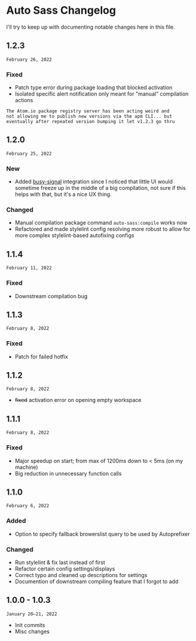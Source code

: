 # Auto Sass Changelog
I'll try to keep up with documenting notable changes here in this file.

## 1.2.3
`February 26, 2022`
### Fixed
- Patch type error during package loading that blocked activation
- Isolated specific alert notification only meant for "manual" compilation actions

```
The Atom.io package registry server has been acting weird and
not allowing me to publish new versions via the apm CLI... but
eventually after repeated version bumping it let v1.2.3 go thru
```

## 1.2.0
`February 25, 2022`
### New
- Added [busy-signal](https://github.com/steelbrain/busy-signal) integration since I noticed that little UI would sometime freeze up in the middle of a big compilation, not sure if this helps with that, but it's a nice UX thing.

### Changed
- Manual compilation package command `auto-sass:compile` works now
- Refactored and made stylelint config resolving more robust to allow for more complex stylelint-based autofixing configs

## 1.1.4
`February 11, 2022`
### Fixed
- Downstream compilation bug

## 1.1.3
`February 8, 2022`
### Fixed
- Patch for failed hotfix

## 1.1.2
`February 8, 2022`
- ~~fixed~~ activation error on opening empty workspace

## 1.1.1
`February 8, 2022`
### Fixed
- Major speedup on start; from max of 1200ms down to < 5ms (on my machine)
- Big reduction in unnecessary function calls

## 1.1.0
`February 6, 2022`
### Added
- Option to specify fallback browerslist query to be used by Autoprefixer

### Changed
- Run stylelint & fix last instead of first
- Refactor certain config settings/displays
- Correct typo and cleaned up descriptions for settings
- Documention of downstream compiling feature that I forgot to add

## 1.0.0 - 1.0.3
`January 20–21, 2022`

- Init commits
- Misc changes
